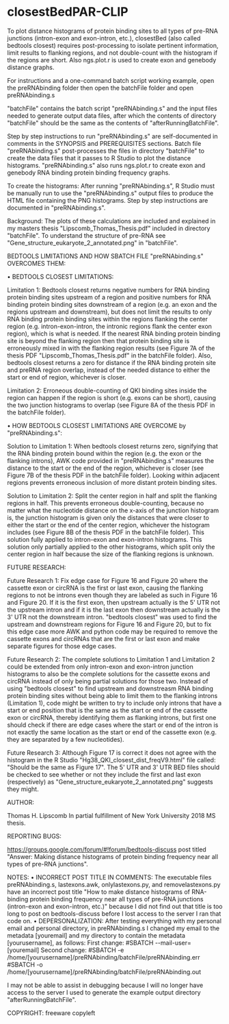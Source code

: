 # closestBedPAR-CLIP
To plot distance histograms of protein binding sites to all types of pre-RNA junctions (intron-exon and exon-intron, etc.), closestBed (also called bedtools closest) requires post-processing to isolate pertinent information, limit results to flanking regions, and not double-count with the histogram if the regions are short.  Also ngs.plot.r is used to create exon and genebody distance graphs.

For instructions and a one-command batch script working example, open the preRNAbinding folder then open the batchFile folder and open preRNAbinding.s

"batchFile" contains the batch script "preRNAbinding.s" and the input files needed to generate output data files, after which the contents of directory "batchFile" should be the same as the contents of "afterRunningBatchFile".

Step by step instructions to run "preRNAbinding.s" are self-documented in comments in the SYNOPSIS and PREREQUISITES sections.  Batch file "preRNAbinding.s" post-processes the files in directory "batchFile" to create the data files that it passes to R Studio to plot the distance histograms.  "preRNAbinding.s" also runs ngs.plot.r to create exon and genebody RNA binding protein binding frequency graphs.

To create the histograms: After running "preRNAbinding.s", R Studio must be manually run to use the "preRNAbinding.s" output files to produce the HTML file containing the PNG histograms.  Step by step instructions are documented in "preRNAbinding.s".


Background: The plots of these calculations are included and explained in my masters thesis "Lipscomb_Thomas_Thesis.pdf" included in directory "batchFile".  To understand the structure of pre-RNA see "Gene_structure_eukaryote_2_annotated.png" in "batchFile".


BEDTOOLS LIMITATIONS AND HOW SBATCH FILE "preRNAbinding.s" OVERCOMES THEM:

• BEDTOOLS CLOSEST LIMITATIONS:

Limitation 1: Bedtools closest returns negative numbers for RNA binding protein binding sites upstream of a region and positive numbers for RNA binding protein binding sites downstream of a region (e.g. an exon and the regions upstream and downstream), but does not limit the results to only RNA binding protein binding sites within the regions flanking the center region (e.g. intron-exon-intron, the intronic regions flank the center exon region), which is what is needed.  If the nearest RNA binding protein binding site is beyond the flanking region then that protein binding site is erroneously mixed in with the flanking region results (see Figure 7A of the thesis PDF "Lipscomb_Thomas_Thesis.pdf" in the batchFile folder).  Also, bedtools closest returns a zero for distance if the RNA binding protein site and preRNA region overlap, instead of the needed distance to either the start or end of region, whichever is closer.

Limitation 2: Erroneous double-counting of QKI binding sites inside the region can happen if the region is short (e.g. exons can be short), causing the two junction histograms to overlap (see Figure 8A of the thesis PDF in the batchFile folder).


• HOW BEDTOOLS CLOSEST LIMITATIONS ARE OVERCOME by "preRNAbinding.s":

Solution to Limitation 1: When bedtools closest returns zero, signifying that the RNA binding protein bound within the region (e.g. the exon or the flanking introns), AWK code provided in "preRNAbinding.s" measures the distance to the start or the end of the region, whichever is closer (see Figure 7B of the thesis PDF in the batchFile folder).  Looking within adjacent regions prevents erroneous inclusion of more distant protein binding sites.

Solution to Limitation 2: Split the center region in half and split the flanking regions in half.  This prevents erroneous double-counting, because no matter what the nucleotide distance on the x-axis of the junction histogram is, the junction histogram is given only the distances that were closer to either the start or the end of the center region, whichever the histogram includes (see Figure 8B of the thesis PDF in the batchFile folder).  This solution fully applied to intron-exon and exon-intron histograms.  This solution only partially applied to the other histograms, which split only the center region in half because the size of the flanking regions is unknown.


FUTURE RESEARCH:

Future Research 1: Fix edge case for Figure 16 and Figure 20 where the cassette exon or circRNA is the first or last exon, causing the flanking regions to not be introns even though they are labeled as such in Figure 16 and Figure 20.  If it is the first exon, then upstream actually is the 5' UTR not the upstream intron and if it is the last exon then downstream actually is the 3' UTR not the downstream intron.  "bedtools closest" was used to find the upstream and downstream regions for Figure 16 and Figure 20, but to fix this edge case more AWK and python code may be required to remove the cassette exons and circRNAs that are the first or last exon and make separate figures for those edge cases.

Future Research 2: The complete solutions to Limitation 1 and Limitation 2 could be extended from only intron-exon and exon-intron junction histograms to also be the complete solutions for the cassette exons and circRNA instead of only being partial solutions for those two.  Instead of using "bedtools closest" to find upstream and downstreasm RNA binding protein binding sites without being able to limit them to the flanking introns (Limitation 1), code might be written to try to include only introns that have a start or end position that is the same as the start or end of the cassette exon or circRNA, thereby identifying them as flanking introns, but first one should check if there are edge cases where the start or end of the intron is not exactly the same location as the start or end of the cassette exon (e.g. they are separated by a few nucleotides).

Future Research 3: Although Figure 17 is correct it does not agree with the histogram in the R Studio "Hg38_QKI_closest_dist_freqV9.html" file called: "Should be the same as Figure 17".  The 5' UTR and 3' UTR BED files should be checked to see whether or not they include the first and last exon (respectively) as "Gene_structure_eukaryote_2_annotated.png" suggests they might.


AUTHOR:

Thomas H. Lipscomb
In partial fulfillment of New York University 2018 MS thesis.

REPORTING BUGS:

https://groups.google.com/forum/#!forum/bedtools-discuss
post titled "Answer: Making distance histograms of protein binding frequency near all types of pre-RNA junctions".

NOTES: 
• INCORRECT POST TITLE IN COMMENTS: The executable files preRNAbinding.s, lastexons.awk, onlylastexons.py, and removelastexons.py have an incorrect post title "How to make distance histograms of RNA-binding protein binding frequency near all types of pre-RNA junctions (intron-exon and exon-intron, etc.)" because I did not find out that title is too long to post on bedtools-discuss before I lost access to the server I ran that code on.
• DEPERSONALIZATION: After testing everything with my personal email and personal directory, in preRNAbinding.s I changed my email to the metadata [youremail] and my directory to contain the metadata [yourusername], as follows:
First change:
#SBATCH --mail-user=[youremail]
Second change:
#SBATCH -e /home/[yourusername]/preRNAbinding/batchFile/preRNAbinding.err
#SBATCH -o /home/[yourusername]/preRNAbinding/batchFile/preRNAbinding.out

I may not be able to assist in debugging because I will no longer have access to the server I used to generate the example output directory "afterRunningBatchFile".

COPYRIGHT: freeware copyleft
